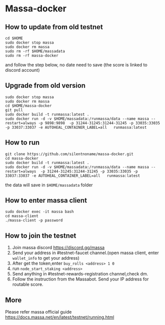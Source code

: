 # Massa-docker
## How to update from old testnet
```
cd $HOME
sudo docker stop massa
sudo docker rm massa
sudo rm -rf $HOME/massadata
sudo rm -rf massa-docker
```
and follow the step below, no date need to save (the score is linked to discord account)

## Upgrade from old version
```
sudo docker stop massa
sudo docker rm massa
cd $HOME/massa-docker
git pull
sudo docker build -t runmassa:latest .
sudo docker run -d -v $HOME/massadata:/runmassa/data --name massa --restart=always -p 9898:9898  -p 31244-31245:31244-31245 -p 33035:33035 -p 33037:33037 -e AUTOHEAL_CONTAINER_LABEL=all   runmassa:latest
```


## How to run

```
git clone https://github.com/silentnoname/massa-docker.git
cd massa-docker
sudo docker build -t runmassa:latest .
sudo docker run -d -v $HOME/massadata:/runmassa/data --name massa --restart=always  -p 31244-31245:31244-31245 -p 33035:33035 -p 33037:33037 -e AUTOHEAL_CONTAINER_LABEL=all   runmassa:latest
``` 
the data will save in `$HOME/massadata` folder

## How to enter massa client
```
sudo docker exec -it massa bash
cd massa-client
./massa-client -p password
```

## How to join the testnet
1. Join massa discord https://discord.gg/massa
2. Send your address in #testnet-faucet channel.(open massa client, enter `wallet_info` to get your address)
3. After get the token,enter `buy_rolls <address> 1 0` 
4. run `node_start_staking <address>`
5. Send anything in #testnet-rewards-registration channel,check dm.
6. Follow the instruction from the Massabot. Send your IP address for routable score. 


## More
Please refer massa official guide https://docs.massa.net/en/latest/testnet/running.html




